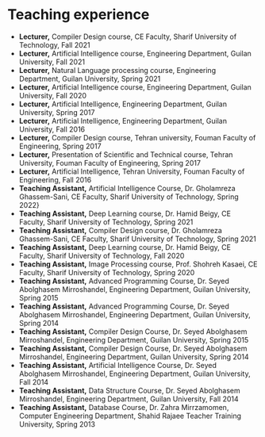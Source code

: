 Teaching experience
======
* <b>Lecturer,</b> Compiler Design course, CE Faculty, Sharif University of Technology, Fall 2021
* <b> Lecturer,</b> Artificial Intelligence course, Engineering Department, Guilan University, Fall 2021 
* <b> Lecturer,</b> Natural Language processing course, Engineering Department, Guilan University, Spring 2021
* <b>Lecturer,</b> Artificial Intelligence course, Engineering Department, Guilan University, Fall 2020
* <b>Lecturer,</b> Artificial Intelligence, Engineering Department, Guilan University, Spring 2017
* <b>Lecturer,</b> Artificial Intelligence, Engineering Department, Guilan University, Fall 2016
* <b>Lecturer,</b> Compiler Design course, Tehran university, Fouman Faculty of Engineering, Spring 2017
* <b>Lecturer,</b> Presentation of Scientific and Technical course, Tehran University, Fouman Faculty of Engineering, Spring 2017
* <b>Lecturer,</b> Artificial Intelligence, Tehran University, Fouman Faculty of Engineering, Fall 2016
* <b>Teaching Assistant,</b> Artificial Intelligence Course, Dr.  Gholamreza Ghassem-Sani, CE Faculty, Sharif University of Technology, Spring 2022}
* <b>Teaching Assistant,</b> Deep Learning course, Dr.  Hamid Beigy, CE Faculty, Sharif University of Technology, Spring 2021
* <b>Teaching Assistant,</b> Compiler Design course, Dr.  Gholamreza Ghassem-Sani, CE Faculty, Sharif University of Technology, Spring 2021
* <b>Teaching Assistant,</b> Deep Learning course, Dr.  Hamid Beigy, CE Faculty, Sharif University of Technology, Fall 2020
* <b>Teaching Assistant,</b> Image Processing course, Prof.  Shohreh Kasaei, CE Faculty, Sharif University of Technology, Spring 2020
* <b>Teaching Assistant,</b> Advanced Programming Course, Dr. Seyed Abolghasem Mirroshandel, Engineering Department, Guilan University, Spring 2015
* <b>Teaching Assistant,</b> Advanced Programming Course, Dr. Seyed Abolghasem Mirroshandel, Engineering Department, Guilan University,  Spring 2014
* <b>Teaching Assistant,</b> Compiler Design Course, Dr. Seyed Abolghasem Mirroshandel, Engineering Department, Guilan University, Spring 2015
* <b>Teaching Assistant,</b> Compiler Design Course, Dr. Seyed Abolghasem Mirroshandel, Engineering Department, Guilan University, Spring 2014
* <b>Teaching Assistant,</b> Artificial Intelligence Course, Dr. Seyed Abolghasem Mirroshandel, Engineering Department, Guilan University, Fall  2014
* <b>Teaching Assistant,</b> Data Structure Course, Dr. Seyed Abolghasem Mirroshandel, Engineering Department, Guilan University, Fall  2014
* <b>Teaching Assistant,</b>  Database Course, Dr. Zahra Mirrzamomen, Computer Engineering Department, Shahid Rajaee Teacher Training University, Spring 2013


	
	
